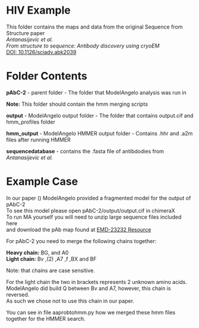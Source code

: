 # HIV Example

This folder contains the maps and data from the original Sequence from Structure paper  
*Antanasijevic et al.*  
*From structure to sequence: Antibody discovery using cryoEM*  
[DOI: 10.1126/sciadv.abk2039](https://doi.org/10.1126/sciadv.abk2039)

# Folder Contents

**pAbC-2** - parent folder - The folder that ModelAngelo analysis was run in  
  
**Note:** This folder should contain the hmm merging scripts  
  
**output** - ModelAngelo output folder - The folder that contains output.cif and hmm_profiles folder  
  
**hmm_output** - ModelAngelo HMMER output folder - Contains .hhr and .a2m files after running HMMER
  
**sequencedatabase** - contains the .fasta file of antibdodies from *Antanasijevic et al.*
  
# Example Case

In our paper ()
ModelAngelo provided a fragmented model for the output of pAbC-2  
To see this model please open pAbC-2/output/output.cif in chimeraX  
To run MA yourself you will need to unzip large sequence files included here  
and download the pAb map found at [EMD-23232 Resource](https://www.emdataresource.org/EMD-23232)
  
For pAbC-2 you need to merge the following chains together:  
  
**Heavy chain:** BG, and A0  
**Light chain:** Bv ,(2) ,A7 ,f ,BX and BF  
  
Note: that chains are case sensitive.  
  
For the light chain the two in brackets represents 2 unknown amino acids.  
ModelAngelo did build Q between Bv and A7, however, this chain is reversed.  
As such we chose not to use this chain in our paper.  
  
You can see in file aaprobtohmm.py how we merged these hmm files together for the HMMER search.  

